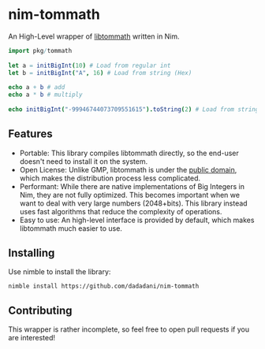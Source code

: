 
# nim-tommath
An High-Level wrapper of [libtommath](https://github.com/libtom/libtommath) written in Nim.
```nim
import pkg/tommath
    
let a = initBigInt(10) # Load from regular int
let b = initBigInt("A", 16) # Load from string (Hex)
    
echo a + b # add
echo a * b # multiply
    
echo initBigInt("-99946744073709551615").toString(2) # Load from string (Decimal) and print as binary
```    

## Features
- Portable: This library compiles libtommath directly, so the end-user doesn't need to install it on the system.
- Open License: Unlike GMP, libtommath is under the [public domain](https://github.com/libtom/libtommath/blob/03de03dee753442d4b23166982514639c4ccbc39/LICENSE), which makes the distribution process less complicated.
-  Performant: While there are native implementations of Big Integers in Nim, they are not fully optimized. This becomes important when we want to deal with very large numbers (2048+bits). This library instead uses fast algorithms that reduce the complexity of operations.
-  Easy to use: An high-level interface is provided by default, which makes libtommath much easier to use.

## Installing
Use nimble to install the library:

    nimble install https://github.com/dadadani/nim-tommath

## Contributing
This wrapper is rather incomplete, so feel free to open pull requests if you are interested!


